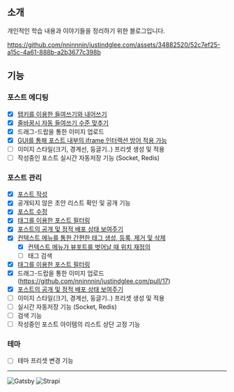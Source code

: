 ## 소개

개인적인 학습 내용과 이야기들을 정리하기 위한 블로그입니다.

https://github.com/nninnnin/justindglee.com/assets/34882520/52c7ef25-a15c-4a61-888b-a2b3677c398b

## 기능

### 포스트 에디팅

- [x] [탭키를 이용한 들여쓰기와 내어쓰기](https://github.com/nninnnin/justindglee.com/pull/5/files)
- [x] [줄바꿈시 자동 들여쓰기 수준 맞추기](https://github.com/nninnnin/justindglee.com/pull/9)
- [x] 드래그-드랍을 통한 이미지 업로드
- [x] [GUI를 통해 포스트 내부의 iframe 인터랙션 방어 적용 가능](https://github.com/nninnnin/justindglee.com/pull/18)
- [ ] 이미지 스타일(크기, 경계선, 둥글기..) 프리셋 생성 및 적용
- [ ] 작성중인 포스트 실시간 자동저장 기능 (Socket, Redis)

### 포스트 관리

- [x] [포스트 작성](https://github.com/nninnnin/justindglee.com/pull/8)
- [x] 공개되지 않은 초안 리스트 확인 및 공개 기능
- [x] [포스트 수정](https://github.com/nninnnin/justindglee.com/pull/3)
- [x] [태그를 이용한 포스트 필터링](https://github.com/nninnnin/justindglee.com/pull/16)
- [x] [포스트의 공개 및 정적 배포 상태 보여주기](https://justin-cms-images.s3.ap-northeast-2.amazonaws.com/publication-state.png)
- [x] [컨텍스트 메뉴를 통한 간편한 태그 생성, 등록, 제거 및 삭제](https://github.com/nninnnin/justindglee.com/pull/14)
  - [x] [컨텍스트 메뉴가 뷰포트를 벗어날 때 위치 재정의](https://github.com/nninnnin/justindglee.com/pull/15)
  - [ ] 태그 검색
- [x] [태그를 이용한 포스트 필터링](https://github.com/nninnnin/justindglee.com/pull/16)
- [x] 드래그-드랍을 통한 이미지 업로드(https://github.com/nninnnin/justindglee.com/pull/17)
- [x] [포스트의 공개 및 정적 배포 상태 보여주기](https://justin-cms-images.s3.ap-northeast-2.amazonaws.com/publication-state.png)
- [ ] 이미지 스타일(크기, 경계선, 둥글기..) 프리셋 생성 및 적용
- [ ] 실시간 자동저장 기능 (Socket, Redis)
- [ ] 검색 기능
- [ ] 작성중인 포스트 아이템의 리스트 상단 고정 기능

### 테마

- [ ] 테마 프리셋 변경 기능

---

![Gatsby](https://img.shields.io/badge/Gatsby-%23663399.svg?style=for-the-badge&logo=gatsby&logoColor=white)
![Strapi](https://img.shields.io/badge/strapi-%232E7EEA.svg?style=for-the-badge&logo=strapi&logoColor=white)
